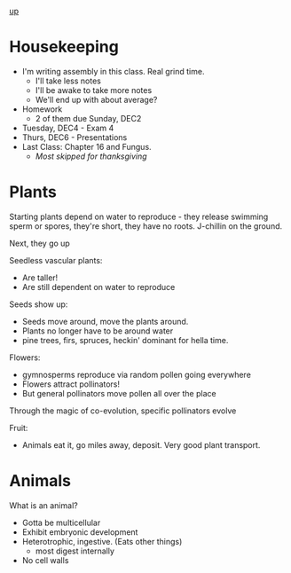 [up](../index.md)
# Housekeeping

- I'm writing assembly in this class. Real grind time.
	- I'll take less notes
	- I'll be awake to take more notes
	- We'll end up with about average?
- Homework
	- 2 of them due Sunday, DEC2
- Tuesday, DEC4 - Exam 4
- Thurs, DEC6 - Presentations
- Last Class: Chapter 16 and Fungus.
	- *Most skipped for thanksgiving*

# Plants

Starting plants depend on water to reproduce - they release swimming sperm or spores, they're short, they have no roots. J-chillin on the ground.

Next, they go up

Seedless vascular plants:
- Are taller!
- Are still dependent on water to reproduce

Seeds show up:
- Seeds move around, move the plants around.
- Plants no longer have to be around water
- pine trees, firs, spruces, heckin' dominant for hella time.

Flowers:
- gymnosperms reproduce via random pollen going everywhere
- Flowers attract pollinators!
- But general pollinators move pollen all over the place

Through the magic of co-evolution, specific pollinators evolve

Fruit:
- Animals eat it, go miles away, deposit. Very good plant transport.

# Animals

What is an animal?
- Gotta be multicellular
- Exhibit embryonic development
- Heterotrophic, ingestive. (Eats other things)
	- most digest internally
- No cell walls
